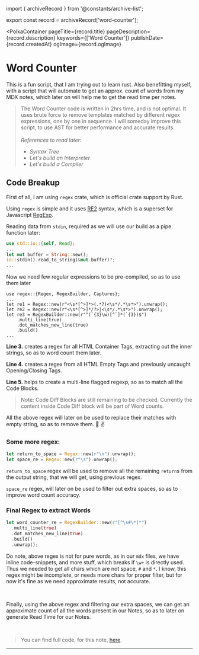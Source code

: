 import { archiveRecord } from '@constants/archive-list';

export const record = archiveRecord['word-counter'];

<PolkaContainer
  pageTitle={record.title}
  pageDescription={record.description}
  keywords={['Word Counter']}
  publishDate={record.createdAt}
  ogImage={record.ogImage}
>

<H1 updatedAt={record.updatedAt}>
  Word Counter
</H1>

This is a fun script, that I am trying out to learn rust. Also benefitting myself,
with a script that will automate to get an approx. count of words from my MDX notes,
which later on will help me to get the read time per notes.

<Blockquote type="warn">
The Word Counter code is written in 2hrs time, and is not optimal. It uses
brute force to remove templates matched by different <InlineCode>regex</InlineCode>
expressions, one by one in sequence. I will someday improve this script, to use AST
for better performance and accurate results.
<br/>
<br/>
<i>
  References to read later:
  <br/>
  <ul>
    <li>
      <Link href="https://github.com/syntax-tree/unist#syntax-tree" target="_blank">
        Syntax Tree
      </Link>
    </li>
    <li>
      <Link href="https://ruslanspivak.com/lsbasi-part1/" target="_blank">
        Let's build an Interpreter
      </Link>
    </li>
    <li>
      <Link href="https://compilers.iecc.com/crenshaw/" target="_blank">
        Let's build a Compiler
      </Link>
    </li>
  </ul>
</i>
</Blockquote>

## Code Breakup

First of all, I am using `regex` crate, which is official crate support by Rust.

Using `regex` is simple and it uses [RE2](https://github.com/google/re2/wiki/Syntax) syntax,
which is a superset for Javascript [RegExp](https://developer.mozilla.org/en-US/docs/Web/JavaScript/Reference/Global_Objects/RegExp).

Reading data from `stdin`, required as we will use our build as a pipe function later:

```rs
use std::io::{self, Read};
...
let mut buffer = String::new();
io::stdin().read_to_string(&mut buffer)?;
...
```

Now we need few regular expressions to be pre-compiled, so as to use them later

```rs.true
use regex::{Regex, RegexBuilder, Captures};
...
let re1 = Regex::new(r"<\s*[^>]*>(.*?)<\s*/.*\s*>").unwrap();
let re2 = Regex::new(r"<\s*[^>]*/?>|<\s*/.*\s*>").unwrap();
let re3 = RegexBuilder::new(r"^(`{3}\w)[^`]*(`{3})$")
    .multi_line(true)
    .dot_matches_new_line(true)
    .build()
...
```

__Line 3.__ creates a regex for all HTML Container Tags, extracting out the inner strings,
so as to word count them later.

__Line 4.__ creates a regex from all HTML Empty Tags and previously uncaught Opening/Closing Tags.

__Line 5.__ helps to create a multi-line flagged regexp, so as to match all the Code Blocks.

> Note: Code Diff Blocks are still remaining to be checked. Currently the content inside Code
> Diff block will be part of Word counts.

All the above regex will later on be used to replace their matches with empty string,
so as to remove them. :tada: :v:

### Some more regex:

```rs
let return_to_space = Regex::new(r"\n").unwrap();
let space_re = Regex::new(r"\s").unwrap();
```

`return_to_space` regex will be used to remove all the remaining `return`s from the output string,
that we will get, using previous regex.

`space_re` regex, will later on be used to filter out extra spaces, so as to improve word count
accuracy.

### Final Regex to extract Words

```rs
let word_counter_re = RegexBuilder::new(r"[^\s#\*]*")
  .multi_line(true)
  .dot_matches_new_line(true)
  .build()
  .unwrap();
```

Do note, above regex is not for pure words, as in our `mdx` files, we have inline code-snippets,
and more stuff, which breaks if `\w+` is directly used. Thus we needed to get all chars which are
not space, `#` and `*`. I know, this regex might be incomplete, or needs more chars for proper filter,
but for now it's fine as we need approximate results, not accurate.

<br/>

Finally, using the above regex and filtering our extra spaces, we can get an approximate
count of all the words present in our Notes, so as to later on generate Read Time for
our Notes.

<br/>

> You can find full code, for this note, [here](https://github.com/Shub1427/shub1427.github.io/tree/react/scripts/src/bin/word-counter.rs).

***

</PolkaContainer>
